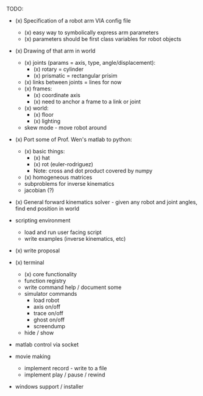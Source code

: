 TODO:

- (x) Specification of a robot arm VIA config file
    - (x) easy way to symbolically express arm parameters
    - (x) parameters should be first class variables for robot objects

- (x) Drawing of that arm in world
    - (x) joints (params = axis, type, angle/displacement):
        - (x) rotary = cylinder
        - (x) prismatic = rectangular prisim
    - (x) links between joints = lines for now
    - (x) frames:
        - (x) coordinate axis
        - (x) need to anchor a frame to a link or joint
    - (x) world:
        - (x) floor
        - (x) lighting
    - skew mode - move robot around
    
- (x) Port some of Prof. Wen's matlab to python:
    - (x) basic things:
        - (x) hat
        - (x) rot (euler-rodriguez)
        - Note: cross and dot product covered by numpy
    - (x) homogeneous matrices
    - subproblems for inverse kinematics
    - jacobian (?)

- (x) General forward kinematics solver - given any robot and joint angles, find end position in world

- scripting environment
    - load and run user facing script
    - write examples (inverse kinematics, etc)

- (x) write proposal

- (x) terminal
    - (x) core functionality
    - function registry
    - write command help / document some
    - simulator commands
        - load robot
        - axis on/off
        - trace on/off
        - ghost on/off
        - screendump
    - hide / show

- matlab control via socket

- movie making
    - implement record - write to a file 
    - implement play / pause / rewind

- windows support / installer

